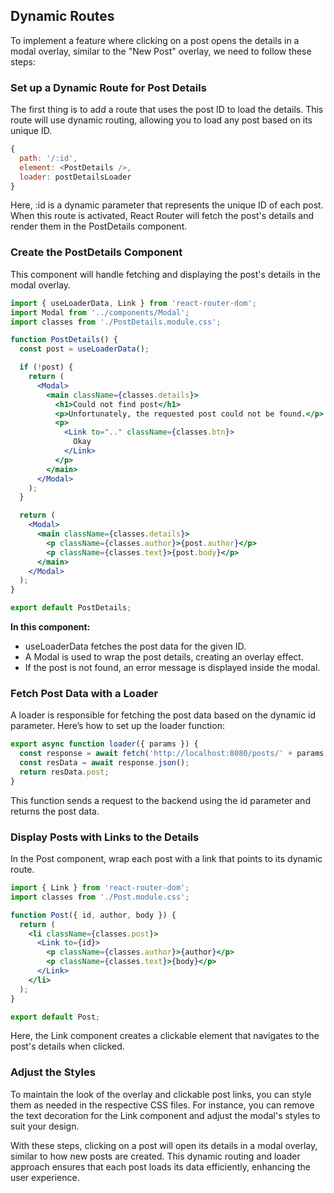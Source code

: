 ## Dynamic Routes

To implement a feature where clicking on a post opens the details in a modal overlay, similar to the "New Post" overlay, we need to follow these steps:

### Set up a Dynamic Route for Post Details

The first thing is to add a route that uses the post ID to load the details. This route will use dynamic routing, allowing you to load any post based on its unique ID.

```js
{
  path: '/:id', 
  element: <PostDetails />, 
  loader: postDetailsLoader
}
```

Here, :id is a dynamic parameter that represents the unique ID of each post. When this route is activated, React Router will fetch the post's details and render them in the PostDetails component.

### Create the PostDetails Component

This component will handle fetching and displaying the post's details in the modal overlay.

```jsx
import { useLoaderData, Link } from 'react-router-dom';
import Modal from '../components/Modal';
import classes from './PostDetails.module.css';

function PostDetails() {
  const post = useLoaderData();

  if (!post) {
    return (
      <Modal>
        <main className={classes.details}>
          <h1>Could not find post</h1>
          <p>Unfortunately, the requested post could not be found.</p>
          <p>
            <Link to=".." className={classes.btn}>
              Okay
            </Link>
          </p>
        </main>
      </Modal>
    );
  }

  return (
    <Modal>
      <main className={classes.details}>
        <p className={classes.author}>{post.author}</p>
        <p className={classes.text}>{post.body}</p>
      </main>
    </Modal>
  );
}

export default PostDetails;
```

**In this component:**

- useLoaderData fetches the post data for the given ID.
- A Modal is used to wrap the post details, creating an overlay effect.
- If the post is not found, an error message is displayed inside the modal.

### Fetch Post Data with a Loader
A loader is responsible for fetching the post data based on the dynamic id parameter. Here’s how to set up the loader function:

```js
export async function loader({ params }) {
  const response = await fetch('http://localhost:8080/posts/' + params.id);
  const resData = await response.json();
  return resData.post;
}
```

This function sends a request to the backend using the id parameter and returns the post data.

### Display Posts with Links to the Details

In the Post component, wrap each post with a link that points to its dynamic route.

```jsx
import { Link } from 'react-router-dom';
import classes from './Post.module.css';

function Post({ id, author, body }) {
  return (
    <li className={classes.post}>
      <Link to={id}>
        <p className={classes.author}>{author}</p>
        <p className={classes.text}>{body}</p>
      </Link>
    </li>
  );
}

export default Post;
```

Here, the Link component creates a clickable element that navigates to the post's details when clicked.

### Adjust the Styles

To maintain the look of the overlay and clickable post links, you can style them as needed in the respective CSS files. For instance, you can remove the text decoration for the Link component and adjust the modal's styles to suit your design.

With these steps, clicking on a post will open its details in a modal overlay, similar to how new posts are created. This dynamic routing and loader approach ensures that each post loads its data efficiently, enhancing the user experience.